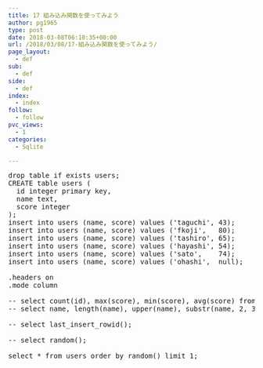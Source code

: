 ```yaml
---
title: 17 組み込み関数を使ってみよう
author: pg1965
type: post
date: 2018-03-08T06:10:35+00:00
url: /2018/03/08/17-組み込み関数を使ってみよう/
page_layout:
  - def
sub:
  - def
side:
  - def
index:
  - index
follow:
  - follow
pvc_views:
  - 1
categories:
  - Sqlite

---
```

<pre class="lang:tsql decode:true ">drop table if exists users;
CREATE table users (
  id integer primary key,
  name text,
  score integer
);
insert into users (name, score) values ('taguchi', 43);
insert into users (name, score) values ('fkoji',   80);
insert into users (name, score) values ('tashiro', 65);
insert into users (name, score) values ('hayashi', 54);
insert into users (name, score) values ('sato',    74);
insert into users (name, score) values ('ohashi',  null);

.headers on
.mode column

-- select count(id), max(score), min(score), avg(score) from users;
-- select name, length(name), upper(name), substr(name, 2, 3) from users;

-- select last_insert_rowid();

-- select random();

select * from users order by random() limit 1;</pre>

&nbsp;